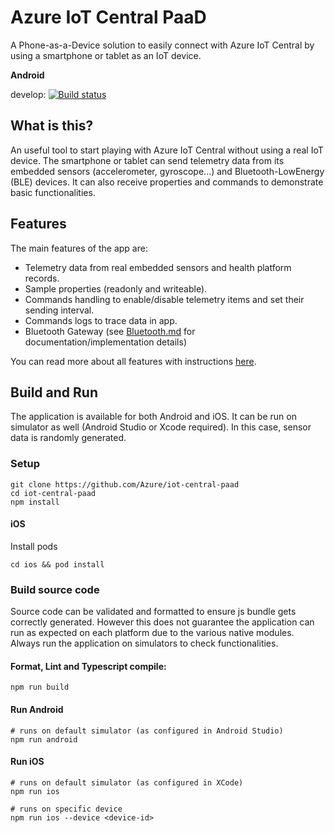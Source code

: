 # Azure IoT Central PaaD
A Phone-as-a-Device solution to easily connect with Azure IoT Central by using a smartphone or tablet as an IoT device.

**Android**

develop: [![Build status](https://build.appcenter.ms/v0.1/apps/82ba91a2-c68c-4b4b-949e-2b0c581eb0af/branches/develop/badge)](https://appcenter.ms)


## What is this?
An useful tool to start playing with Azure IoT Central without using a real IoT device. The smartphone or tablet can send telemetry data from its embedded sensors (accelerometer, gyroscope...) and Bluetooth-LowEnergy (BLE) devices. It can also receive properties and commands to demonstrate basic functionalities.

## Features

The main features of the app are:

- Telemetry data from real embedded sensors and health platform records.
- Sample properties (readonly and writeable).
- Commands handling to enable/disable telemetry items and set their sending interval.
- Commands logs to trace data in app.
- Bluetooth Gateway (see [Bluetooth.md](./docs/Bluetooth.md) for documentation/implementation details)

You can read more about all features with instructions [here](./docs/Features.md).

## Build and Run

The application is available for both Android and iOS.
It can be run on simulator as well (Android Studio or Xcode required). In this case, sensor data is randomly generated.

### Setup
```shell
git clone https://github.com/Azure/iot-central-paad
cd iot-central-paad
npm install
```

#### iOS
Install pods
```shell
cd ios && pod install
```

### Build source code
Source code can be validated and formatted to ensure js bundle gets correctly generated. However this does not guarantee the application can run as expected on each platform due to the various native modules. Always run the application on simulators to check functionalities.

#### Format, Lint and Typescript compile:
```shell
npm run build
```

#### Run Android
```shell
# runs on default simulator (as configured in Android Studio)
npm run android

```

#### Run iOS
```shell
# runs on default simulator (as configured in XCode)
npm run ios

# runs on specific device
npm run ios --device <device-id>
```